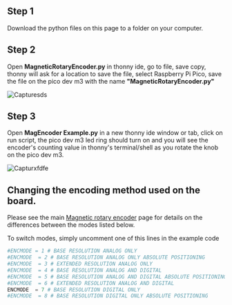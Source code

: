 
## Step 1

Download the python files on this page to a folder on your computer.

## Step 2

Open **MagneticRotaryEncoder.py** in thonny ide, go to file, save copy, thonny will ask for a location to save the file, select Raspberry Pi Pico, save the file on the pico dev m3 with the name **"MagneticRotaryEncoder.py"**

![Capturesds](https://user-images.githubusercontent.com/44074914/209449876-2beeba95-669e-4c17-94fd-d73cc3cc3cc7.PNG)

## Step 3

Open **MagEncoder Example.py** in a new thonny ide window or tab, click on run script, the pico dev m3 led ring should turn on and you will see the encoder's counting value in thonny's terminal/shell as you rotate the knob on the pico dev m3. 

![Capturxfdfe](https://user-images.githubusercontent.com/44074914/209449919-84f3bfc9-86c3-4b74-a000-f64df2c11143.PNG)

## Changing the encoding method used on the board.

Please see the main [Magnetic rotary encoder](https://github.com/ahmsville/Magnetic_rotary_encoding) page for details on the differences between the modes listed below.

To switch modes, simply uncomment one of this lines in the example code

```python
#ENCMODE = 1 # BASE RESOLUTION ANALOG ONLY
#ENCMODE  = 2 # BASE RESOLUTION ANALOG ONLY ABSOLUTE POSITIONING
#ENCMODE  = 3 # EXTENDED RESOLUTION ANALOG ONLY
#ENCMODE  = 4 # BASE RESOLUTION ANALOG AND DIGITAL
#ENCMODE  = 5 # BASE RESOLUTION ANALOG AND DIGITAL ABSOLUTE POSITIONING
#ENCMODE  = 6 # EXTENDED RESOLUTION ANALOG AND DIGITAL
ENCMODE  = 7 # BASE RESOLUTION DIGITAL ONLY
#ENCMODE  = 8 # BASE RESOLUTION DIGITAL ONLY ABSOLUTE POSITIONING
```
